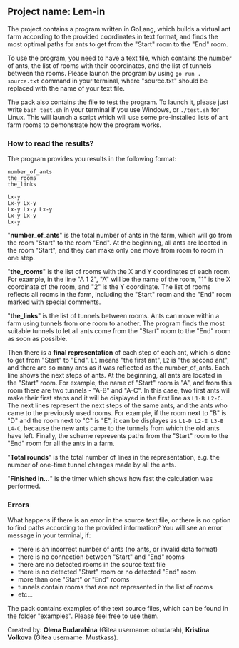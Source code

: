 ## Project name: **Lem-in**

The project contains a program written in GoLang, which builds a virtual ant farm according to the provided coordinates in text format, and finds the most optimal paths for ants to get from the "Start" room to the "End" room.

To use the program, you need to have a text file, which contains the number of ants, the list of rooms with their coordinates, and the list of tunnels between the rooms. Please launch the program by using `go run . source.txt` command in your terminal, where "source.txt" should be replaced with the name of your text file.

The pack also contains the file to test the program. To launch it, please just write `bash test.sh` in your terminal if you use Windows, or `./test.sh` for Linux. This will launch a script which will use some pre-installed lists of ant farm rooms to demonstrate how the program works.

### **How to read the results?**

The program provides you results in the following format:

```
number_of_ants
the_rooms
the_links

Lx-y
Lx-y Lx-y
Lx-y Lx-y Lx-y
Lx-y Lx-y
Lx-y
```

"**number_of_ants**" is the total number of ants in the farm, which will go from the room "Start" to the room "End". At the beginning, all ants are located in the room "Start", and they can make only one move from room to room in one step.

"**the_rooms**" is the list of rooms with the X and Y coordinates of each room. For example, in the line "A 1 2", "A" will be the name of the room, "1" is the X coordinate of the room, and "2" is the Y coordinate. The list of rooms reflects all rooms in the farm, including the "Start" room and the "End" room marked with special comments.

"**the_links**" is the list of tunnels between rooms. Ants can move within a farm using tunnels from one room to another. The program finds the most suitable tunnels to let all ants come from the "Start" room to the "End" room as soon as possible.

Then there is a **final representation** of each step of each ant, which is done to get from "Start" to "End". `L1` means "the first ant", `L2` is "the second ant", and there are so many ants as it was reflected as the number_of_ants. Each line shows the next steps of ants. At the beginning, all ants are located in the "Start" room. For example, the name of "Start" room is "A", and from this room there are two tunnels - "A-B" and "A-C". In this case, two first ants will make their first steps and it will be displayed in the first line as `L1-B L2-C`. The next lines represent the next steps of the same ants, and the ants who came to the previously used rooms. For example, if the room next to "B" is "D" and the room next to "C" is "E", it can be displayes as `L1-D L2-E L3-B L4-C`, because the new ants came to the tunnels from which the old ants have left. Finally, the scheme represents paths from the "Start" room to the "End" room for all the ants in a farm.

"**Total rounds**" is the total number of lines in the representation, e.g. the number of one-time tunnel changes made by all the ants.

"**Finished in...**" is the timer which shows how fast the calculation was performed.

### **Errors**

What happens if there is an error in the source text file, or there is no option to find paths according to the provided information? You will see an error message in your terminal, if:

* there is an incorrect number of ants (no ants, or invalid data format)
* there is no connection between "Start" and "End" rooms
* there are no detected rooms in the source text file
* there is no detected "Start" room or no detected "End" room
* more than one "Start" or "End" rooms
* tunnels contain rooms that are not represented in the list of rooms
* etc...

The pack contains examples of the text source files, which can be found in the folder "examples". Please feel free to use them.

Created by: **Olena Budarahina** (Gitea username: obudarah), **Kristina Volkova** (Gitea username: Mustkass).